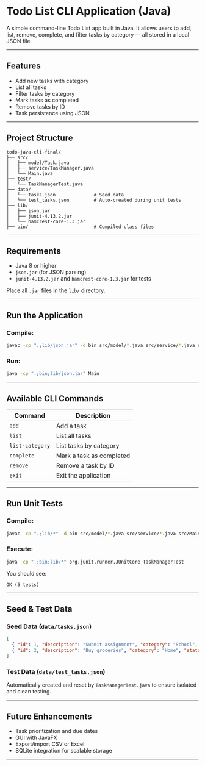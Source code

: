 #  Todo List CLI Application (Java)

A simple command-line Todo List app built in Java. It allows users to add, list, remove, complete, and filter tasks by category — all stored in a local JSON file.

---

## Features

- Add new tasks with category
- List all tasks
- Filter tasks by category
- Mark tasks as completed
- Remove tasks by ID
- Task persistence using JSON

---

## Project Structure

```
todo-java-cli-final/
├── src/
│   ├── model/Task.java
│   ├── service/TaskManager.java
│   └── Main.java
├── test/
│   └── TaskManagerTest.java
├── data/
│   └── tasks.json              # Seed data
│   └── test_tasks.json         # Auto-created during unit tests
├── lib/
│   ├── json.jar
│   ├── junit-4.13.2.jar
│   └── hamcrest-core-1.3.jar
├── bin/                        # Compiled class files
```

---

## Requirements

- Java 8 or higher
- `json.jar` (for JSON parsing)
- `junit-4.13.2.jar` and `hamcrest-core-1.3.jar` for tests

Place all `.jar` files in the `lib/` directory.

---

## Run the Application

### Compile:
```bash
javac -cp ".;lib/json.jar" -d bin src/model/*.java src/service/*.java src/Main.java
```

### Run:
```bash
java -cp ".;bin;lib/json.jar" Main
```

---

## Available CLI Commands

| Command         | Description                        |
|----------------|------------------------------------|
| `add`           | Add a task                         |
| `list`          | List all tasks                     |
| `list-category` | List tasks by category             |
| `complete`      | Mark a task as completed           |
| `remove`        | Remove a task by ID                |
| `exit`          | Exit the application               |

---

## Run Unit Tests

### Compile:
```bash
javac -cp ".;lib/*" -d bin src/model/*.java src/service/*.java src/Main.java test/*.java
```

### Execute:
```bash
java -cp ".;bin;lib/*" org.junit.runner.JUnitCore TaskManagerTest
```

You should see:

```
OK (5 tests)
```

---

## Seed & Test Data

### Seed Data (`data/tasks.json`)
```json
[
  { "id": 1, "description": "Submit assignment", "category": "School", "status": "Pending" },
  { "id": 2, "description": "Buy groceries", "category": "Home", "status": "Pending" }
]
```

### Test Data (`data/test_tasks.json`)
Automatically created and reset by `TaskManagerTest.java` to ensure isolated and clean testing.

---

## Future Enhancements

- Task prioritization and due dates
- GUI with JavaFX
- Export/import CSV or Excel
- SQLite integration for scalable storage

---

